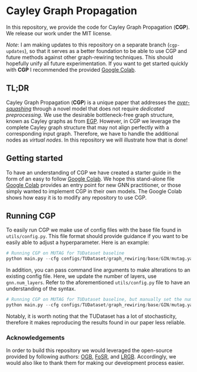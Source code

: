 # Cayley Graph Propagation

In this repository, we provide the code for Cayley Graph Propagation (**CGP**). We release our work under the MIT license.

*Note*: I am making updates to this repository on a separate branch (`cgp-updates`), so that it serves as a better foundation to be able to use CGP and future methods against other graph-rewiring techniques. This should hopefully unify all future experimentation. If you want to get started quickly with **CGP** I recommended the provided [Google Colab](https://github.com/josephjwilson/cayley_graph_propagation/blob/main/Cayley_Graph_Propagation.ipynb).

## TL;DR
Cayley Graph Propagation (**CGP**) is a unique paper that addresses the [*over-squashing*](https://arxiv.org/abs/2111.14522) through a novel model that does not require *dedicated preprocessing*. We use the desirable bottleneck-free graph structure, known as Cayley graphs as from [EGP](https://arxiv.org/abs/2210.02997). However, in CGP we leverage the complete Cayley graph structure that may not align perfectly with a corresponding input graph. Therefore, we have to handle the additional nodes as *virtual nodes*. In this repository we will illustrate how that is done!

## Getting started
To have an understanding of CGP we have created a starter guide in the form of an easy to follow [Google Colab](https://github.com/josephjwilson/cayley_graph_propagation/blob/main/Cayley_Graph_Propagation.ipynb). We hope this stand-alone file [Google Colab](https://github.com/josephjwilson/cayley_graph_propagation/blob/main/Cayley_Graph_Propagation.ipynb) provides an entry point for new GNN practitioner, or those simply wanted to implement CGP in their own models. The Google Colab shows how easy it is to modify any repository to use CGP.

## Running CGP
To easily run CGP we make use of config files with the base file found in `utils/config.py`. This file format should provide guidance if you want to be easily able to adjust a hyperparameter. Here is an example:

```python
# Running CGP on MUTAG for TUDataset baseline
python main.py --cfg configs/TUDataset/graph_rewiring/base/GIN/mutag.yaml
```

In addition, you can pass command line arguments to make alterations to an existing config file. Here, we update the number of layers, use `gnn.num_layers`. Refer to the aforementioned `utils/config.py` file to have an understanding of the syntax.

```python
# Running CGP on MUTAG for TUDataset baseline, but manually set the number of layers to 5
python main.py --cfg configs/TUDataset/graph_rewiring/base/GIN/mutag.yaml gnn.num_layers 5
```

Notably, it is worth noting that the TUDataset has a lot of stochasticity, therefore it makes reproducing the results found in our paper less reliable.

### Acknowledgements

In order to build this repository we would leveraged the open-source provided by following authors: [OGB](https://github.com/snap-stanford/ogb), [FoSR](https://github.com/kedar2/FoSR), and [LRGB](https://github.com/vijaydwivedi75/lrgb). Accordingly, we would also like to thank them for making our development process easier. 
